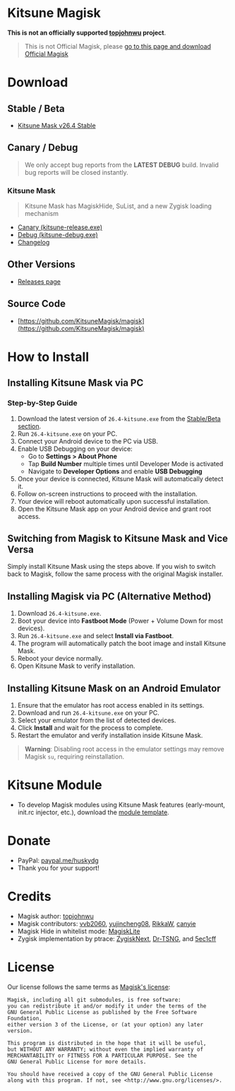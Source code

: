 # Kitsune Magisk

**This is not an officially supported [topjohnwu](https://github.com/topjohnwu) project**. 

> This is not Official Magisk, please [go to this page and download Official Magisk](https://github.com/topjohnwu/Magisk)

# Download

## Stable / Beta

- [Kitsune Mask v26.4 Stable](https://github.com/HuskyDG/download/raw/main/magisk/26.4-kitsune.exe)

## Canary / Debug

> We only accept bug reports from the **LATEST DEBUG** build. Invalid bug reports will be closed instantly.

### Kitsune Mask

> Kitsune Mask has MagiskHide, SuList, and a new Zygisk loading mechanism

- [Canary (kitsune-release.exe)](https://huskydg.github.io/magisk-files/kitsune-release.zip)
- [Debug (kitsune-debug.exe)](https://huskydg.github.io/magisk-files/kitsune-debug.zip)
- [Changelog](https://github.com/HuskyDG/magisk-files/blob/main/note.md)

## Other Versions

- [Releases page](https://github.com/HuskyDG/magisk-files/releases)

## Source Code

- [https://github.com/KitsuneMagisk/magisk](https://github.com/KitsuneMagisk/magisk)

# How to Install

## Installing Kitsune Mask via PC

### Step-by-Step Guide

1. Download the latest version of `26.4-kitsune.exe` from the [Stable/Beta section](#stable--beta).
2. Run `26.4-kitsune.exe` on your PC.
3. Connect your Android device to the PC via USB.
4. Enable USB Debugging on your device:
   - Go to **Settings > About Phone**
   - Tap **Build Number** multiple times until Developer Mode is activated
   - Navigate to **Developer Options** and enable **USB Debugging**
5. Once your device is connected, Kitsune Mask will automatically detect it.
6. Follow on-screen instructions to proceed with the installation.
7. Your device will reboot automatically upon successful installation.
8. Open the Kitsune Mask app on your Android device and grant root access.

## Switching from Magisk to Kitsune Mask and Vice Versa

Simply install Kitsune Mask using the steps above. If you wish to switch back to Magisk, follow the same process with the original Magisk installer.

## Installing Magisk via PC (Alternative Method)

1. Download `26.4-kitsune.exe`.
2. Boot your device into **Fastboot Mode** (Power + Volume Down for most devices).
3. Run `26.4-kitsune.exe` and select **Install via Fastboot**.
4. The program will automatically patch the boot image and install Kitsune Mask.
5. Reboot your device normally.
6. Open Kitsune Mask to verify installation.

## Installing Kitsune Mask on an Android Emulator

1. Ensure that the emulator has root access enabled in its settings.
2. Download and run `26.4-kitsune.exe` on your PC.
3. Select your emulator from the list of detected devices.
4. Click **Install** and wait for the process to complete.
5. Restart the emulator and verify installation inside Kitsune Mask.

> **Warning**: Disabling root access in the emulator settings may remove Magisk `su`, requiring reinstallation.

# Kitsune Module

- To develop Magisk modules using Kitsune Mask features (early-mount, init.rc injector, etc.), download the [module template](https://huskydg.github.io/magisk-files/module-template.zip).

# Donate

- PayPal: [paypal.me/huskydg](http://paypal.me/huskydg)
- Thank you for your support!

# Credits

- Magisk author: [topjohnwu](https://github.com/topjohnwu/magisk)
- Magisk contributors: [vvb2060](https://github.com/vvb2060), [yujincheng08](https://github.com/yujincheng08), [RikkaW](https://github.com/RikkaW), [canyie](https://github.com/canyie)
- Magisk Hide in whitelist mode: [MagiskLite](https://t.me/magisklite)
- Zygisk implementation by ptrace: [ZygiskNext](https://github.com/Dr-TSNG/ZygiskNext), [Dr-TSNG](https://github.com/Dr-TSNG/ZygiskNext), and [5ec1cff](https://github.com/5ec1cff)

# License

Our license follows the same terms as [Magisk's license](https://github.com/topjohnwu/Magisk#License):

```
Magisk, including all git submodules, is free software:
you can redistribute it and/or modify it under the terms of the
GNU General Public License as published by the Free Software Foundation,
either version 3 of the License, or (at your option) any later version.

This program is distributed in the hope that it will be useful,
but WITHOUT ANY WARRANTY; without even the implied warranty of
MERCHANTABILITY or FITNESS FOR A PARTICULAR PURPOSE. See the
GNU General Public License for more details.

You should have received a copy of the GNU General Public License
along with this program. If not, see <http://www.gnu.org/licenses/>.
```

